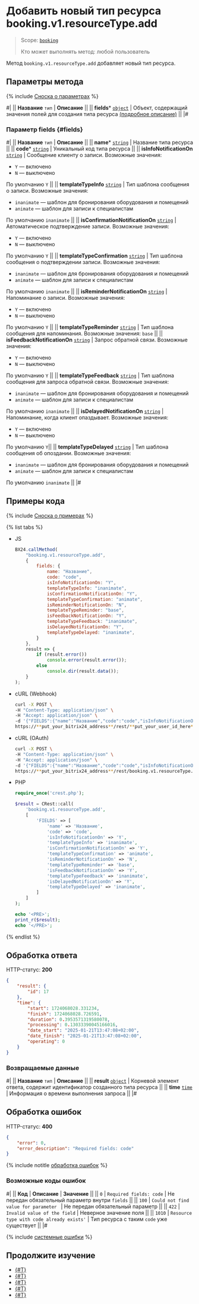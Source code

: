 # Добавить новый тип ресурса booking.v1.resourceType.add

> Scope: [`booking`](../../../scopes/permissions.md)
>
> Кто может выполнять метод: любой пользователь

Метод `booking.v1.resourceType.add` добавляет новый тип ресурса.

## Параметры метода

{% include [Сноска о параметрах](../../../../_includes/required.md) %}

#|
|| **Название**
`тип` | **Описание** ||
|| **fields***
[`object`](../../../data-types.md) | Объект, содержащий значения полей для создания типа ресурса [(подробное описание)](#fields) ||
|#

### Параметр fields {#fields}

#|
|| **Название**
`тип` | **Описание** ||
|| **name***
[`string`](../../../data-types.md) | Название типа ресурса ||
|| **code***
[`string`](../../../data-types.md) | Уникальный код типа ресурса ||
|| **isInfoNotificationOn**
[`string`](../../../data-types.md) | Сообщение клиенту о записи. Возможные значения:
- `Y` — включено
- `N` — выключено

По умолчанию `Y` ||
|| **templateTypeInfo**
[`string`](../../../data-types.md) | Тип шаблона сообщения о записи. Возможные значения:
- `inanimate` — шаблон для бронирования оборудования и помещений
- `animate` — шаблон для записи к специалистам

По умолчанию `inanimate` ||
|| **isConfirmationNotificationOn**
[`string`](../../../data-types.md) | Автоматическое подтверждение записи. Возможные значения:
- `Y` — включено
- `N` — выключено

По умолчанию `Y` ||
|| **templateTypeConfirmation**
[`string`](../../../data-types.md) | Тип шаблона сообщения о подтверждении записи. Возможные значения:
- `inanimate` — шаблон для бронирования оборудования и помещений
- `animate` — шаблон для записи к специалистам

По умолчанию `inanimate` ||
|| **isReminderNotificationOn**
[`string`](../../../data-types.md) | Напоминание о записи. Возможные значения:
- `Y` — включено
- `N` — выключено

По умолчанию `Y` ||
|| **templateTypeReminder**
[`string`](../../../data-types.md) | Тип шаблона сообщения для напоминания. Возможные значения: `base` ||
|| **isFeedbackNotificationOn**
[`string`](../../../data-types.md) | Запрос обратной связи. Возможные значения:
- `Y` — включено
- `N` — выключено

По умолчанию `Y` ||
|| **templateTypeFeedback**
[`string`](../../../data-types.md) | Тип шаблона сообщения для запроса обратной связи. Возможные значения:
- `inanimate` — шаблон для бронирования оборудования и помещений
- `animate` — шаблон для записи к специалистам

По умолчанию `inanimate` ||
|| **isDelayedNotificationOn**
[`string`](../../../data-types.md) | Напоминание, когда клиент опаздывает. Возможные значения:
- `Y` — включено
- `N` — выключено

По умолчанию `Y`||
|| **templateTypeDelayed**
[`string`](../../../data-types.md) | Тип шаблона сообщения об опоздании. Возможные значения:
- `inanimate` — шаблон для бронирования оборудования и помещений
- `animate` — шаблон для записи к специалистам

По умолчанию `inanimate` ||
|#

## Примеры кода

{% include [Сноска о примерах](../../../../_includes/examples.md) %}

{% list tabs %}

- JS

    ```js
    BX24.callMethod(
        "booking.v1.resourceType.add",
        {
            fields: {
                name: "Название",
                code: "code",
                isInfoNotificationOn: "Y",
                templateTypeInfo: "inanimate",
                isConfirmationNotificationOn: "Y",
                templateTypeConfirmation: "animate",
                isReminderNotificationOn: "N",
                templateTypeReminder: "base",
                isFeedbackNotificationOn: "Y",
                templateTypeFeedback: "inanimate",
                isDelayedNotificationOn: "Y",
                templateTypeDelayed: "inanimate",
            }
        },
        result => {
            if (result.error())
                console.error(result.error());
            else
                console.dir(result.data());
        }
    );
    ```

- cURL (Webhook)

    ```bash
    curl -X POST \
    -H "Content-Type: application/json" \
    -H "Accept: application/json" \
    -d '{"FIELDS":{"name":"Название","code":"code","isInfoNotificationOn":"Y","templateTypeInfo":"inanimate","isConfirmationNotificationOn":"Y","templateTypeConfirmation":"animate","isReminderNotificationOn":"N","templateTypeReminder":"base","isFeedbackNotificationOn":"Y","templateTypeFeedback":"inanimate","isDelayedNotificationOn":"Y","templateTypeDelayed":"inanimate"}}' \
    https://**put_your_bitrix24_address**/rest/**put_your_user_id_here**/**put_your_webbhook_here**/booking.v1.resourceType.add
    ```

- cURL (OAuth)

    ```bash
    curl -X POST \
    -H "Content-Type: application/json" \
    -H "Accept: application/json" \
    -d '{"FIELDS":{"name":"Название","code":"code","isInfoNotificationOn":"Y","templateTypeInfo":"inanimate","isConfirmationNotificationOn":"Y","templateTypeConfirmation":"animate","isReminderNotificationOn":"N","templateTypeReminder":"base","isFeedbackNotificationOn":"Y","templateTypeFeedback":"inanimate","isDelayedNotificationOn":"Y","templateTypeDelayed":"inanimate"},"auth":"**put_access_token_here**"}' \
    https://**put_your_bitrix24_address**/rest/booking.v1.resourceType.add
    ```

- PHP

    ```php
    require_once('crest.php');

    $result = CRest::call(
        'booking.v1.resourceType.add',
        [
            'FIELDS' => [
                'name' => 'Название',
                'code' => 'code',
                'isInfoNotificationOn' => 'Y',
                'templateTypeInfo' => 'inanimate',
                'isConfirmationNotificationOn' => 'Y',
                'templateTypeConfirmation' => 'animate',
                'isReminderNotificationOn' => 'N',
                'templateTypeReminder' => 'base',
                'isFeedbackNotificationOn' => 'Y',
                'templateTypeFeedback' => 'inanimate',
                'isDelayedNotificationOn' => 'Y',
                'templateTypeDelayed' => 'inanimate',
            ]
        ]
    );

    echo '<PRE>';
    print_r($result);
    echo '</PRE>';
    ```

{% endlist %}

## Обработка ответа

HTTP-статус: **200**

```json
{
    "result": {
        "id": 17
    },
    "time": {
        "start": 1724068028.331234,
        "finish": 1724068028.726591,
        "duration": 0.3953571319580078,
        "processing": 0.13033390045166016,
        "date_start": "2025-01-21T13:47:08+02:00",
        "date_finish": "2025-01-21T13:47:08+02:00",
        "operating": 0
    }
}
```

### Возвращаемые данные

#|
|| **Название**
`тип` | **Описание** ||
|| **result**
[`object`](../../../data-types.md) | Корневой элемент ответа, содержит идентификатор созданного типа ресурса ||
|| **time**
[`time`](../../../data-types.md#time) | Информация о времени выполнения запроса ||
|#

## Обработка ошибок

HTTP-статус: **400**

```json
{
    "error": 0,
    "error_description": "Required fields: code"
}
```

{% include notitle [обработка ошибок](../../../../_includes/error-info.md) %}

### Возможные коды ошибок

#|
|| **Код** | **Описание** | **Значение** ||
|| `0` | `Required fields: code` | Не передан обязательный параметр внутри `fields` ||
|| `100` | `Could not find value for parameter ` | Не передан обязательный параметр ||
|| `422` | `Invalid value of the field` | Неверное значение поля ||
|| `1010` | `Resource type with code already exists'` | Тип ресурса с таким `code` уже существует ||
|#

{% include [системные ошибки](../../../../_includes/system-errors.md) %}

## Продолжите изучение

- [{#T}](../index.md)
- [{#T}](./booking-v1-resourcetype-get.md)
- [{#T}](./booking-v1-resourcetype-update.md)
- [{#T}](./booking-v1-resourcetype-delete.md)
- [{#T}](./booking-v1-resourcetype-list.md)
